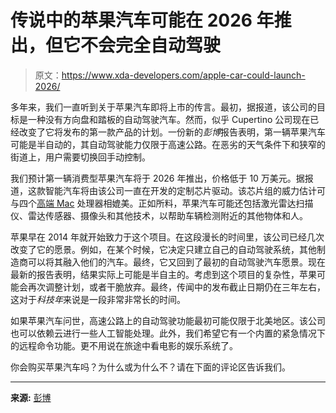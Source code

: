 # 传说中的苹果汽车可能在 2026 年推出，但它不会完全自动驾驶

> 原文：<https://www.xda-developers.com/apple-car-could-launch-2026/>

多年来，我们一直听到关于苹果汽车即将上市的传言。最初，据报道，该公司的目标是一种没有方向盘和踏板的自动驾驶汽车。然而，似乎 Cupertino 公司现在已经改变了它将发布的第一款产品的计划。一份新的*彭博*报告表明，第一辆苹果汽车可能是半自动的，其自动驾驶能力仅限于高速公路。在恶劣的天气条件下和狭窄的街道上，用户需要切换回手动控制。

我们预计第一辆消费型苹果汽车将于 2026 年推出，价格低于 10 万美元。据报道，这款智能汽车将由该公司一直在开发的定制芯片驱动。该芯片组的威力估计可与四个[高端 Mac](http://xda-developers.com/best-macs) 处理器相媲美。正如所料，苹果汽车可能还包括激光雷达扫描仪、雷达传感器、摄像头和其他技术，以帮助车辆检测附近的其他物体和人。

苹果早在 2014 年就开始致力于这个项目。在这段漫长的时间里，该公司已经几次改变了它的愿景。例如，在某个时候，它决定只建立自己的自动驾驶系统，其他制造商可以将其融入他们的汽车。最终，它又回到了最初的自动驾驶汽车愿景。现在最新的报告表明，结果实际上可能是半自主的。考虑到这个项目的复杂性，苹果可能会再次调整计划，或者干脆放弃。最终，传闻中的发布截止日期仍在三年左右，这对于*科技年*来说是一段非常非常长的时间。

如果苹果汽车问世，高速公路上的自动驾驶功能最初可能仅限于北美地区。该公司也可以依赖云进行一些人工智能处理。此外，我们希望它有一个内置的紧急情况下的远程命令功能。更不用说在旅途中看电影的娱乐系统了。

你会购买苹果汽车吗？为什么或为什么不？请在下面的评论区告诉我们。

* * *

**来源:** [彭博](https://www.bloomberg.com/news/articles/2022-12-06/apple-scales-back-self-driving-car-and-delays-launch-until-2026)